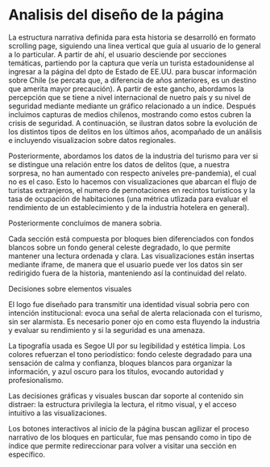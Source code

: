 # Analisis del diseño de la página
La estructura narrativa definida para esta historia se desarrolló en formato scrolling page, siguiendo una linea vertical que guía al usuario de lo general a lo particular.
A partir de ahí, el usuario desciende por secciones temáticas, partiendo por la captura que vería un turista estadounidense al ingresar a la página del dpto de Estado de EE.UU. para buscar información sobre Chile (se percata que, a diferencia de años anteriores, es un destino que amerita mayor precaución). A partir de este gancho, abordamos la percepción que se tiene a nivel internacional de nuetro país y su nivel de seguridad mediante mediante un gráfico relacionado a un índice. Después incluimos capturas de medios chilenos, mostrando como estos cubren la crisis de seguridad.
A continuación, se ilustran datos sobre la evolución de los distintos tipos de delitos en los últimos años, acompañado de un análisis e incluyendo visualizacion sobre datos regionales. 

Posteriormente, abordamos los datos de la industria del turismo para ver si se distingue una relación entre los datos de delitos (que, a nuestra sorpresa, no han aumentado con respecto aniveles pre-pandemia), el cual no es el caso. Esto lo hacemos con visualizaciones que abarcan el flujo de turistas extranjeros, el numero de pernotaciones en recintos turísticos y la tasa de ocupación de habitaciones (una métrica utlizada para evaluar el rendimiento de un establecimiento y de la industria hotelera en general).

Posteriormente concluímos de manera sobria.

Cada sección está compuesta por bloques bien diferenciados con fondos blancos sobre un fondo general celeste degradado,
lo que permite mantener una lectura ordenada y clara. Las visualizaciones están insertas mediante iframe, de manera que el usuario puede ver los datos sin ser redirigido fuera de la historia, 
manteniendo así la continuidad del relato.

Decisiones sobre elementos visuales

El logo fue diseñado para transmitir una identidad visual sobria pero con intención institucional: evoca una señal de alerta relacionada con el turismo, sin ser alarmista. Es necesario poner ojo en como esta fluyendo la industria y evaluar su rendimiento y si la seguridad es una amenaza. 

La tipografía usada es Segoe UI por su legibilidad y estética limpia. Los colores refuerzan el tono periodístico: fondo celeste degradado para una sensación de calma y confianza, bloques blancos para organizar la información, y azul oscuro para los títulos, evocando autoridad y profesionalismo.

Las decisiones gráficas y visuales buscan dar soporte al contenido sin distraer: la estructura privilegia la lectura, el ritmo visual, y el acceso intuitivo a las visualizaciones.

Los botones interactivos al inicio de la página buscan agilizar el proceso narrativo de los bloques en particular, fue mas pensando como in tipo de índice que permite redireccionar para volver a visitar una sección en específico.
